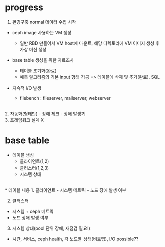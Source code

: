 # progress
1. 환경구축
normal 데이터 수집 시작

* ceph image 사용하는 VM 생성
  - 일반 RBD 만들어서 VM host에 마운트, 해당 디렉토리에 VM 이미지 생성 후 가상 머신 생성

* base table 생성을 위한 자료조사
  - 테이블 초기화(완료)
  - 예측 알고리즘의 기본 input 형태 가공
     => 테이블에 삭제 및 추가(완료). SQL

* 지속적 I/O 발생
  - filebench : fileserver, mailserver, webserver
<br/>
2. 자동화(형태만)
  - 장애 체크
  - 장애 발생기
<br/>
3. 프레임워크 설계 X
<br/>

# base table
* 테이블 생성
  - 클라이언트(1,2)
  - 클러스터(1,2,3) 
  - 시스템 상태
<br/>
* 테이블 내용
 1. 클라이언트
   - 시스템 메트릭
   - 노드 장애 발생 여부

 2. 클러스터
  - 시스템 + ceph 메트릭
  - 노드 장애 발생 여부

 3. 시스템 상태(pool 단위 장애, 재점검 필요!)
  - 시간, 서비스, ceph health, 각 노드별 상태(비트맵), I/O possible??

